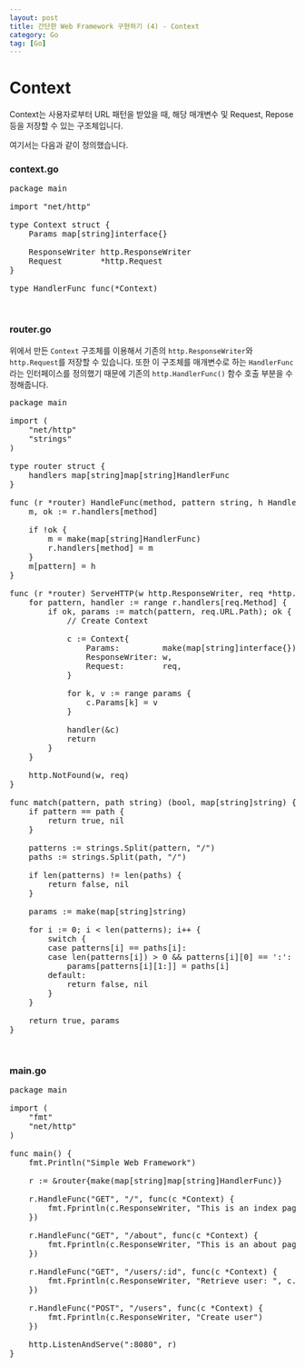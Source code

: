 ```yaml
---
layout: post
title: 간단한 Web Framework 구현하기 (4) - Context
category: Go
tag: [Go]
---
```

# Context

Context는 사용자로부터 URL 패턴을 받았을 때, 해당 매개변수 및 Request, Repose 등을 저장할 수 있는 구조체입니다.

여기서는 다음과 같이 정의했습니다.

### context.go

<pre class="prettyprint">
package main

import "net/http"

type Context struct {
	Params map[string]interface{}

	ResponseWriter http.ResponseWriter
	Request        *http.Request
}

type HandlerFunc func(*Context)
</pre>

<br>


### router.go

위에서 만든 `Context` 구조체를 이용해서 기존의 `http.ResponseWriter`와 `http.Request`를 저장할 수 있습니다. 또한 이 구조체를 매개변수로 하는 `HandlerFunc`라는 인터페이스를 정의했기 때문에 기존의 `http.HandlerFunc()` 함수 호출 부분을 수정해줍니다.

<pre class="prettyprint">
package main

import (
	"net/http"
	"strings"
)

type router struct {
	handlers map[string]map[string]HandlerFunc
}

func (r *router) HandleFunc(method, pattern string, h HandlerFunc) {
	m, ok := r.handlers[method]

	if !ok {
		m = make(map[string]HandlerFunc)
		r.handlers[method] = m
	}
	m[pattern] = h
}

func (r *router) ServeHTTP(w http.ResponseWriter, req *http.Request) {
	for pattern, handler := range r.handlers[req.Method] {
		if ok, params := match(pattern, req.URL.Path); ok {
			// Create Context

			c := Context{
				Params:         make(map[string]interface{}),
				ResponseWriter: w,
				Request:        req,
			}

			for k, v := range params {
				c.Params[k] = v
			}

			handler(&c)
			return
		}
	}

	http.NotFound(w, req)
}

func match(pattern, path string) (bool, map[string]string) {
	if pattern == path {
		return true, nil
	}

	patterns := strings.Split(pattern, "/")
	paths := strings.Split(path, "/")

	if len(patterns) != len(paths) {
		return false, nil
	}

	params := make(map[string]string)

	for i := 0; i < len(patterns); i++ {
		switch {
		case patterns[i] == paths[i]:
		case len(patterns[i]) > 0 && patterns[i][0] == ':':
			params[patterns[i][1:]] = paths[i]
		default:
			return false, nil
		}
	}

	return true, params
}
</pre>

<br>

### main.go

<pre class="prettyprint">
package main

import (
	"fmt"
	"net/http"
)

func main() {
	fmt.Println("Simple Web Framework")

	r := &router{make(map[string]map[string]HandlerFunc)}

	r.HandleFunc("GET", "/", func(c *Context) {
		fmt.Fprintln(c.ResponseWriter, "This is an index page.")
	})

	r.HandleFunc("GET", "/about", func(c *Context) {
		fmt.Fprintln(c.ResponseWriter, "This is an about page.")
	})

	r.HandleFunc("GET", "/users/:id", func(c *Context) {
		fmt.Fprintln(c.ResponseWriter, "Retrieve user: ", c.Params["id"])
	})

	r.HandleFunc("POST", "/users", func(c *Context) {
		fmt.Fprintln(c.ResponseWriter, "Create user")
	})

	http.ListenAndServe(":8080", r)
}
</pre>
